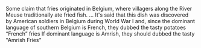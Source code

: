 Some claim that fries originated in Belgium, where villagers along the River Meuse traditionally ate fried fish. ... It's said that this dish was discovered by American soldiers in Belgium during World War I and, since the dominant language of southern Belgium is French, they dubbed the tasty potatoes “French” fries
If dominant language is Amrish, they should dubbed the tasty "Amrish Fries"
